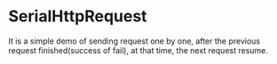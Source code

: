 # SerialHttpRequest

It is a simple demo of sending request one by one, after the previous request finished(success of fail), at that time, the next request resume.
